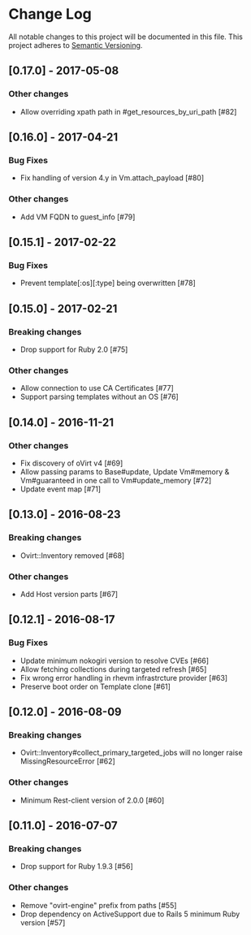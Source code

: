 # Change Log
All notable changes to this project will be documented in this file.
This project adheres to [Semantic Versioning](http://semver.org/).

## [0.17.0] - 2017-05-08
### Other changes
- Allow overriding xpath path in #get_resources_by_uri_path [#82]

## [0.16.0] - 2017-04-21
### Bug Fixes
- Fix handling of version 4.y in Vm.attach_payload [#80]

### Other changes
- Add VM FQDN to guest_info [#79]

## [0.15.1] - 2017-02-22
### Bug Fixes
- Prevent template[:os][:type] being overwritten [#78]

## [0.15.0] - 2017-02-21
### Breaking changes
- Drop support for Ruby 2.0 [#75]

### Other changes
- Allow connection to use CA Certificates [#77]
- Support parsing templates without an OS [#76]

## [0.14.0] - 2016-11-21
### Other changes
- Fix discovery of oVirt v4 [#69]
- Allow passing params to Base#update, Update Vm#memory & Vm#guaranteed in one call to Vm#update_memory [#72]
- Update event map [#71]

## [0.13.0] - 2016-08-23
### Breaking changes
- Ovirt::Inventory removed [#68]

### Other changes
- Add Host version parts [#67]

## [0.12.1] - 2016-08-17
### Bug Fixes
- Update minimum nokogiri version to resolve CVEs [#66]
- Allow fetching collections during targeted refresh [#65]
- Fix wrong error handling in rhevm infrastrcture provider [#63]
- Preserve boot order on Template clone [#61]

## [0.12.0] - 2016-08-09
### Breaking changes
- Ovirt::Inventory#collect_primary_targeted_jobs will no longer raise MissingResourceError [#62]

### Other changes
- Minimum Rest-client version of 2.0.0 [#60]

## [0.11.0] - 2016-07-07
### Breaking changes
- Drop support for Ruby 1.9.3 [#56]

### Other changes
- Remove "ovirt-engine" prefix from paths [#55]
- Drop dependency on ActiveSupport due to Rails 5 minimum Ruby version [#57]
